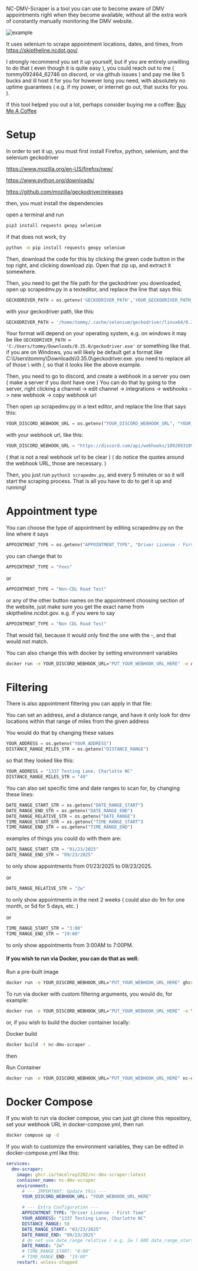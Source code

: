 NC-DMV-Scraper is a tool you can use to become aware of DMV appointments right when they become available, without all the extra work of constantly manually monitoring the DMV website.

![example](exampleoutput.png)

It uses selenium to scrape appointment locations, dates, and times, from https://skiptheline.ncdot.gov/.

I strongly recommend you set it up yourself, but if you are entirely unwilling to do that ( even though it is quite easy ), you could reach out to me ( tommy092464_62746 on discord, or via github issues ) and pay me like 5 bucks and ill host it for you for however long you need, with absolutely no uptime guarantees ( e.g. if my power, or internet go out, that sucks for you. ). 

If this tool helped you out a lot, perhaps consider buying me a coffee: [Buy Me A Coffee](https://buymeacoffee.com/tommymcelroy)

# Setup

In order to set it up, you must first install Firefox, python, selenium, and the selenium geckodriver

https://www.mozilla.org/en-US/firefox/new/

https://www.python.org/downloads/

https://github.com/mozilla/geckodriver/releases

then, you must install the dependencies

open a terminal and run

```bash
pip3 install requests geopy selenium
```

if that does not work, try

```bash
python -m pip install requests geopy selenium
```

Then, download the code for this by clicking the green code button in the top right, and clicking download zip. Open that zip up, and extract it somewhere.

Then, you need to get the file path for the geckodriver you downloaded, open up scrapedmv.py in a texteditor, and replace the line that says this:

```python
GECKODRIVER_PATH = os.getenv('GECKODRIVER_PATH','YOUR_GECKODRIVER_PATH_HERE') # Replace with your geckodriver path
```

with your geckodriver path, like this:

```python
GECKODRIVER_PATH = '/home/tommy/.cache/selenium/geckodriver/linux64/0.35.0/geckodriver' # Replace with your geckodriver path
```

Your format will depend on your operating system, e.g. on windows it may be like `GECKODRIVER_PATH = 'C:/Users/tommy/Downloads/0.35.0/geckodriver.exe'` or something like that. if you are on Windows, you will likely be default get a format like C:\Users\tommy\Downloads\0.35.0\geckodriver.exe. you need to replace all of those \ with /, so that it looks like the above example. 


Then, you need to go to discord, and create a webhook in a server you own ( make a server if you dont have one )
You can do that by going to the server, right clicking a channel -> edit channel -> integrations -> webhooks -> new webhook -> copy webhook url

Then open up scrapedmv.py in a text editor, and replace the line that says this:
```python
YOUR_DISCORD_WEBHOOK_URL = os.getenv("YOUR_DISCORD_WEBHOOK_URL", "YOUR_WEBHOOK_URL_HERE") # !!! REPLACE WITH YOUR ACTUAL WEBHOOK URL !!!
```

with your webhook url, like this:

```python
YOUR_DISCORD_WEBHOOK_URL = "https://discord.com/api/webhooks/10920931091/-JAOIFJWjenirieojOAJOIWjonfrreywoijojwojoOIAJODAab3" # !!! REPLACE WITH YOUR ACTUAL WEBHOOK URL !!!
```

( that is not a real webhook url to be clear ) ( do notice the quotes around the webhook URL, those are necessary. )

Then, you just run `python3 scrapedmv.py`, and every 5 minutes or so it will start the scraping process. That is all you have to do to get it up and running!

# Appointment type
You can choose the type of appointment by editing scrapedmv.py on the line where it says 

```python
APPOINTMENT_TYPE = os.getenv("APPOINTMENT_TYPE", "Driver License - First Time")
```

you can change that to
```python
APPOINTMENT_TYPE = "Fees"
```

or

```python
APPOINTMENT_TYPE = "Non-CDL Road Test"
```

or any of the other button names on the appointment choosing section of the website, just make sure you get the exact name  from skiptheline.ncdot.gov. e.g. if you were to say

```python
APPOINTMENT_TYPE = "Non CDL Road Test"
```

That would fail, because it would only find the one with the -, and that would not match.

You can also change this with docker by setting environment variables

```bash
docker run -e YOUR_DISCORD_WEBHOOK_URL="PUT_YOUR_WEBHOOK_URL_HERE" -e APPOINTMENT_TYPE="Teen Driver Level 1" ghcr.io/tmcelroy2202/nc-dmv-scraper:latest
```


# Filtering
There is also appointment filtering you can apply in that file:

You can set an address, and a distance range, and have it only look for dmv locations within that range of miles from the given address

You would do that by changing these values

```python
YOUR_ADDRESS = os.getenv("YOUR_ADDRESS")
DISTANCE_RANGE_MILES_STR = os.getenv("DISTANCE_RANGE")
```

so that they looked like this:

```python
YOUR_ADDRESS = "1337 Testing Lane, Charlotte NC"
DISTANCE_RANGE_MILES_STR = "40"
```

You can also set specific time and date ranges to scan for, by changing these lines:

```python
DATE_RANGE_START_STR = os.getenv("DATE_RANGE_START")
DATE_RANGE_END_STR = os.getenv("DATE_RANGE_END")
DATE_RANGE_RELATIVE_STR = os.getenv("DATE_RANGE")
TIME_RANGE_START_STR = os.getenv("TIME_RANGE_START")
TIME_RANGE_END_STR = os.getenv("TIME_RANGE_END")
```

examples of things you could do with them are:

```python
DATE_RANGE_START_STR = "01/23/2025"
DATE_RANGE_END_STR = "09/23/2025"
```

to only show appointments from 01/23/2025 to 09/23/2025.

or

```python
DATE_RANGE_RELATIVE_STR = "2w"
```

to only show appointments in the next 2 weeks ( could also do 1m for one month, or 5d for 5 days, etc. ) 

or

```python
TIME_RANGE_START_STR = "3:00"
TIME_RANGE_END_STR = "19:00"
```

to only show appointments from 3:00AM to 7:00PM.

#### If you wish to run via Docker, you can do that as well:

Run a pre-built image
```bash
docker run -e YOUR_DISCORD_WEBHOOK_URL="PUT_YOUR_WEBHOOK_URL_HERE" ghcr.io/tmcelroy2202/nc-dmv-scraper:latest
```

To run via docker with custom filtering arguments, you would do, for example:

```bash
docker run -e YOUR_DISCORD_WEBHOOK_URL="PUT_YOUR_WEBHOOK_URL_HERE" -e YOUR_ADDRESS="1337 Testing Lane, Charlotte NC" -e DISTANCE_RANGE=50 -e DATE_RANGE_START="03/23/2025" -e DATE_RANGE_END="09/23/2025" -e TIME_RANGE_START="8:00" -e TIME_RANGE_END="9:00" ghcr.io/tmcelroy2202/nc-dmv-scraper:latest
```

or, if you wish to build the docker container locally:

Docker build

```bash
docker build -t nc-dmv-scraper .
```

then

Run Container
```bash
docker run -e YOUR_DISCORD_WEBHOOK_URL="PUT_YOUR_WEBHOOK_URL_HERE" nc-dmv-scraper
```

# Docker Compose
If you wish to run via docker compose, you can just git clone this repository, set your webhook URL in docker-compose.yml, then run
```bash
docker compose up -d
```

If you wish to customize the environment variables, they can be edited in docker-compose.yml like this:

```yaml
services:
  dmv-scraper:
    image: ghcr.io/tmcelroy2202/nc-dmv-scraper:latest
    container_name: nc-dmv-scraper
    environment:
      # --- IMPORTANT: Update this ---
      YOUR_DISCORD_WEBHOOK_URL: "YOUR_WEBHOOK_URL_HERE"

      # --- Extra Configuration ---
      APPOINTMENT_TYPE: "Driver License - First Time"
      YOUR_ADDRESS: "1337 Testing Lane, Charlotte NC"
      DISTANCE_RANGE: 50
      DATE_RANGE_START: "03/23/2025"
      DATE_RANGE_END: "09/23/2025"
      # do not use date_range relative ( e.g. 2w ) AND date_range_start / date_range_end at same time. use one or the other.
      DATE_RANGE: "2w"
      # TIME_RANGE_START: "8:00"
      # TIME_RANGE_END: "19:00"
    restart: unless-stopped
```
